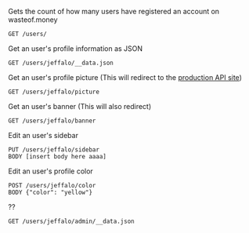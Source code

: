Gets the count of how many users have registered an account on wasteof.money
```
GET /users/
```

Get an user's profile information as JSON
```
GET /users/jeffalo/__data.json
```

Get an user's profile picture (This will redirect to the [production API site](https://api.wasteof.money))
```
GET /users/jeffalo/picture
```

Get an user's banner (This will also redirect)
```
GET /users/jeffalo/banner
```

Edit an user's sidebar
```
PUT /users/jeffalo/sidebar
BODY [insert body here aaaa]
```

Edit an user's profile color
```
POST /users/jeffalo/color
BODY {"color": "yellow"}
```

??
```
GET /users/jeffalo/admin/__data.json
```
